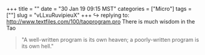 +++
title = ""
date = "30 Jan 19 09:15 MST"
categories = ["Micro"]
tags = [""]
slug = "vLLxuRuvipieuX"
+++
↪️ replying to: http://www.textfiles.com/100/taoprogram.pro
There is much wisdom in the Tao

> "A well-written program is its own heaven; a poorly-written program is its own hell."

